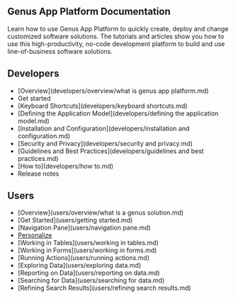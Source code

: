 ## **Genus App Platform Documentation**
Learn how to use Genus App Platform to quickly create, deploy and change customized software solutions. The tutorials and articles show you how to use this high-productivity, no-code development platform to build and use line-of-business software solutions.



## Developers
* [Overview](developers/overview/what is genus app platform.md)
* Get started
* [Keyboard Shortcuts](developers/keyboard shortcuts.md)
* [Defining the Application Model](developers/defining the application model.md)
* [Installation and Configuration](developers/installation and configuration.md)
* [Security and Privacy](developers/security and privacy.md)
* [Guidelines and Best Practices](developers/guidelines and best practices.md)
* [How to](developers/how to.md)
* Release notes

## Users
* [Overview](users/overview/what is a genus solution.md)
* [Get Started](users/getting started.md)
* [Navigation Pane](users/navigation pane.md)
* [Personalize](users/personalize.md)
* [Working in Tables](users/working in tables.md)
* [Working in Forms](users/working in forms.md)
* [Running Actions](users/running actions.md)
* [Exploring Data](users/exploring data.md)
* [Reporting on Data](users/reporting on data.md)
* [Searching for Data](users/searching for data.md)
* [Refining Search Results](users/refining search results.md)
